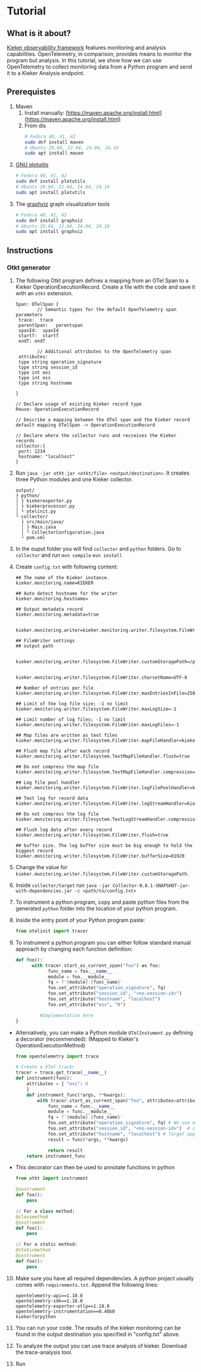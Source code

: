 # Tutorial

## What is it about?

[Kieker observability framework](https://kieker-monitoring.net/) features monitoring and analysis capabilities.
OpenTelemetry, in comparison, provides means to monitor the program but analysis.
In this tutorial, we show how we can use OpenTelemetry to collect monitoring data from a Python program and send it to a Kieker Analysis endpoint.

## Prerequistes

1. Maven
   1. Install manually: [https://maven.apache.org/install.html](https://maven.apache.org/install.html)
   2. From dis
      ```bash
      # Fedora 40, 41, 42
      sudo dnf install maven
      # Ubuntu 20.04, 22.04, 24.04, 24.10
      sudo apt install maven
      ```
3. [GNU plotutils](http://www.gnu.org/software/plotutils/)
   ```bash
   # Fedora 40, 41, 42
   sudo dnf install plotutils
   # Ubuntu 20.04, 22.04, 24.04, 24.10
   sudo apt install plotutils
   ```
3. The [graphviz](http://www.graphviz.org/) graph visualization tools
   ```bash
   # Fedora 40, 41, 42
   sudo dnf install graphviz
   # Ubuntu 20.04, 22.04, 24.04, 24.10
   sudo apt install graphviz
   ```

## Instructions

### Otkt generator

1. The following Otkt program defines a mapping from an OTel Span to a Kieker OperationExecutionRecord. Create a file with the code and save it with an `otkt` extension.

   ```
   Span: OTelSpan {
           // Semantic types for the default OpenTelemetry span parameters
   	trace:  trace
   	parentSpan:   parentspan
   	spanId:  spanId
   	startT:  startT
   	endT: endT

           // Additional attributes to the OpenTelemetry span
   	attributes:
   	type string operation_signature
   	type string session_id
   	type int eoi
   	type int ess
   	type string hostname

   }

   // Declare usage of existing Kieker record type
   Reuse: OperationExecutionRecord

   // Describe a mapping between the OTel span and the Kieker record
   default mapping OTelSpan -> OperationExecutionRecord

   // Declare where the collector runs and recceives the Kieker records
   collector:{
   	port: 1234
   	hostname: "localhost"
   }
   ```

2. Run `java -jar otkt.jar <otkt/file> <output/destination>`. It creates three Python modules and one Kieker collector.
   ```
   output/
   ├ python/
   │ ├ kiekerexporter.py
   │ ├ kiekerprocessor.py
   │ └ otelinit.py
   └ collector/
     ├ src/main/java/
     │ ├ Main.java
     │ └ CollectorConfiguration.java
     └ pom.xml
   ```

4. In the ouput folder you will find `collector` and `python` folders.
Go to `collector` and run `mvn compile` `mvn install`

5. Create `config.txt` with following content:

   ```
   ## The name of the Kieker instance.
   kieker.monitoring.name=KIEKER
   
   ## Auto detect hostname for the writer
   kieker.monitoring.hostname=
   
   ## Output metadata record
   kieker.monitoring.metadata=true
   
   
   kieker.monitoring.writer=kieker.monitoring.writer.filesystem.FileWriter
   
   ## FileWriter settings
   ## output path
   
   
   kieker.monitoring.writer.filesystem.FileWriter.customStoragePath=/path/to/kieker/ouput
   
   
   kieker.monitoring.writer.filesystem.FileWriter.charsetName=UTF-8
   
   ## Number of entries per file
   kieker.monitoring.writer.filesystem.FileWriter.maxEntriesInFile=25000
   
   ## Limit of the log file size; -1 no limit
   kieker.monitoring.writer.filesystem.FileWriter.maxLogSize=-1
   
   ## Limit number of log files; -1 no limit
   kieker.monitoring.writer.filesystem.FileWriter.maxLogFiles=-1
   
   ## Map files are written as text files
   kieker.monitoring.writer.filesystem.FileWriter.mapFileHandler=kieker.monitoring.writer.filesystem.TextMapFileHandler
   
   ## Flush map file after each record
   kieker.monitoring.writer.filesystem.TextMapFileHandler.flush=true
   
   ## Do not compress the map file
   kieker.monitoring.writer.filesystem.TextMapFileHandler.compression=kieker.monitoring.writer.compression.NoneCompressionFilter
   
   ## Log file pool handler
   kieker.monitoring.writer.filesystem.FileWriter.logFilePoolHandler=kieker.monitoring.writer.filesystem.RotatingLogFilePoolHandler
   
   ## Text log for record data
   kieker.monitoring.writer.filesystem.FileWriter.logStreamHandler=kieker.monitoring.writer.filesystem.TextLogStreamHandler
   
   ## Do not compress the log file
   kieker.monitoring.writer.filesystem.TextLogStreamHandler.compression=kieker.monitoring.writer.compression.NoneCompressionFilter
   
   ## Flush log data after every record
   kieker.monitoring.writer.filesystem.FileWriter.flush=true
   
   ## buffer size. The log buffer size must be big enough to hold the biggest record
   kieker.monitoring.writer.filesystem.FileWriter.bufferSize=81920
   ```

6. Change the value for `kieker.monitoring.writer.filesystem.FileWriter.customStoragePath`.

7. Inside `collector/target` run `java -jar Collector-0.0.1-SNAPSHOT-jar-with-dependencies.jar -c <path/to/config.txt>`

8. To instrument a python program, copy and paste python files from the generated `python` folder into the location of your python program.

9. Inside the entry point of your Python program paste:
    ```python
    from otelinit import tracer
    ```

10. To instrument a python program you can either follow standard manual approach by changing each function definition:
    ```python
    def foo():
          with tracer.start_as_current_span("foo") as foo:
                func_name = foo.__name__
                module = foo.__module__
                fq = f'{module}.{func_name}'
                foo.set_attribute("operation_signature", fq)
                foo.set_attribute("session_id", "<no-session-id>")
                foo.set_attribute("hostname", "localhost")
                foo.set_attribute("ess", "0")

             #Implementation here
    }
    ```

* Alternatively, you can make a Python module `OTelInstument.py` defining a decorator (recommended):
  (Mapped to Kieker's OperationExecutionMethod)
   ```python
   from opentelemetry import trace
   
   # Create a OTel tracer
   tracer = trace.get_trace(__name__)
   def instrument(func):
       attributes = { "ess": 0
       }
       def instrument_func(*args, **kwargs):
           with tracer.start_as_current_span("foo", attributes=attributes) as foo:
               func_name = func.__name__
               module = func.__module__
               fq = f'{module}.{func_name}'
               foo.set_attribute("operation_signature", fq) # We use module.func_name of Python program mapped as Java's fully qualified signature
               foo.set_attribute("session_id", "<no-session-id>")  # session_id is only relevant with Kieker agent on Java applications
               foo.set_attribute("hostname", "localhost") # Target application should provide hostname.
               result = func(*args, **kwargs)
   
               return result
       return instrument_func
   ```
* This decorator can then be used to annotate functions in python
   ```python
   from otkt import instrument
   
   @instrument
   def foo():
       pass
   
   // For a class method:
   @classmethod
   @instrument
   def foo():
       pass
   
   // For a static method:
   @staticmethod
   @instrument
   def foo():
       pass
   ```
10. Make sure you have all required dependencies. A python project usually comes with `requirements.txt`. Append the following lines:
    ```
    opentelemetry-api==1.18.0
    opentelemetry-sdk==1.18.0
    opentelemetry-exporter-otlp==1.18.0
    opentelemetry-instrumentation==0.40b0
    kiekerforpython
    ```
11. You can run your code. The results of the kieker monitoring can be found in the output destination you specified in "config.txt" above.

12. To analyze the output you can use trace analysis of kieker.
Download the trace-analysis tool.

13. Run
